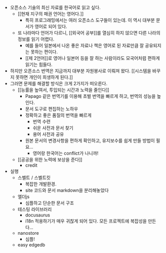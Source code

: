 - 오픈소스 기술의 최신 자료를 한국어로 읽고 싶다.
	- [[현재 지구의 패권 언어는 영어다.]]
		- 특히 프로그래밍에서는 여러 오픈소스 도구들이 있는데. 이 역시 대부분 문서가 영어로 되어 있다.
	- 또 나라마다 언어가 다르니, [[외국어 공부]]를 열심히 하지 않으면 다른 나라의 정보를 읽기 어렵다.
		- 예를 들어 일본에서 나온 좋은 자료나 책은 영어로 된 자료만큼 잘 공유되지는 못하는 편이다.
		- [[제 2언어]]로 영어나 일본어 등을 잘 하는 사람이라도 모국어처럼 편하게 읽기는 힘들다.
- 하지만 오픈소스 번역은 지금까지 대부분 자원봉사로 이뤄져 왔다. [[시스템을 바꾸지 못하면 개인이 희생하게 된다.]]
- 그러면 문제를 해결할 방식은 크게 2가지가 떠오른다.
	- [[능률을 높여서, 투입되는 시간과 노력을 줄인다]]
		- Papago 같은 번역기를 이용해 초벌 번역을 빠르게 하고, 번역의 성능을 높인다.
		- 문서 도구로 편집하는 노하우
		- 정확하고 좋은 품질의 번역을 빠르게
			- 번역 수련
			- 쉬운 사전과 문서 찾기
			- 용어 사전과 공유
		- 원본 문서의 변경사항을 편하게 확인하고, 유지보수를 쉽게 만들 방법이 필요...
			- 영어랑 한국어는 conflict가 나니까!
	- [[공공을 위한 노력에 보상을 준다]]
		- credit
- 실행
	- 스벨트 / 스벨트킷
		- 복잡한 개발환경.
		- site 코드와 문서 markdown을 분리해놓았다
	- 엘더js
		- 심플하고 단순한 문서 구조
	- 테스팅 라이브러리
		- docusaurus
		- i18n 적용하기가 매우 귀찮게 되어 있다. 모든 프로젝트에 복잡성을 만든다...
	- nanostore
		- 심플!
	- easy edgedb